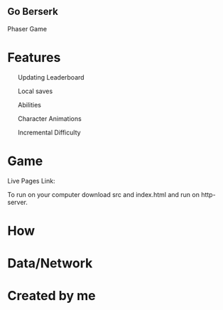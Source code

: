 ## Go Berserk
Phaser Game

# Features
<ol>Updating Leaderboard</ol>
<ol>Local saves</ol>
<ol>Abilities</ol>
<ol>Character Animations</ol>
<ol>Incremental Difficulty</ol>

# Game
<p>Live Pages Link: </p>
<p>To run on your computer download src and index.html and run on http-server.</p>

# How

# Data/Network

# Created by me 

